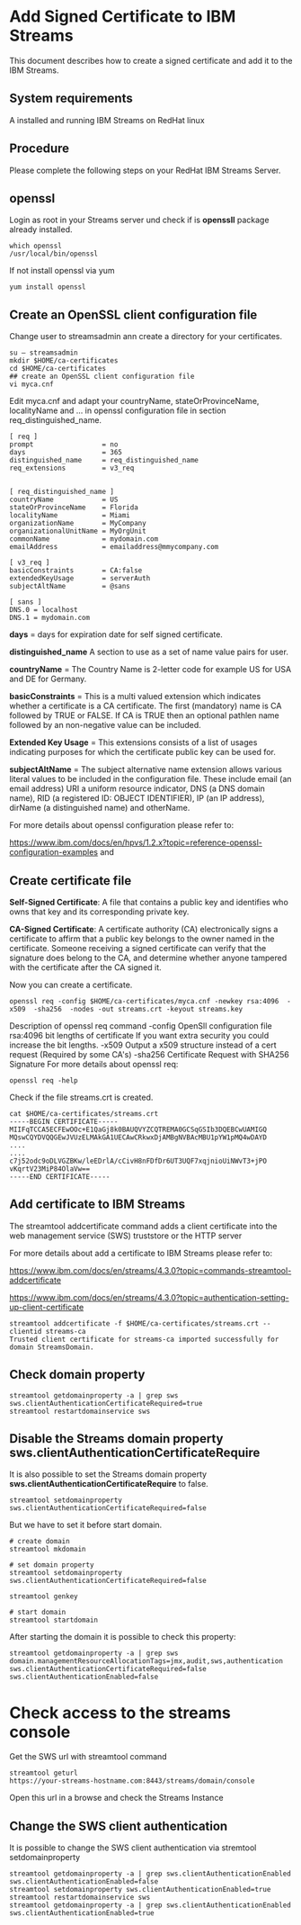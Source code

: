 # Add Signed Certificate to IBM Streams
This document describes how to create a signed certificate and add it to the IBM Streams.

## System requirements

A installed and running IBM Streams on RedHat linux

## Procedure
Please complete the following steps on your RedHat IBM Streams Server.

## openssl
Login as root in your Streams server und check if is **openssll** package already installed.

```
which openssl
/usr/local/bin/openssl
```

If not install openssl via yum
```
yum install openssl
```


## Create an OpenSSL client configuration file

Change user to streamsadmin ann create a directory for your certificates.

```
su – streamsadmin
mkdir $HOME/ca-certificates
cd $HOME/ca-certificates
## create an OpenSSL client configuration file
vi myca.cnf
```

Edit myca.cnf and adapt your countryName, stateOrProvinceName, localityName and ... in openssl configuration file in section req_distinguished_name.

```
[ req ]
prompt                 = no
days                   = 365
distinguished_name     = req_distinguished_name
req_extensions         = v3_req


[ req_distinguished_name ]
countryName            = US
stateOrProvinceName    = Florida
localityName           = Miami
organizationName       = MyCompany
organizationalUnitName = MyOrgUnit
commonName             = mydomain.com
emailAddress           = emailaddress@mmycompany.com

[ v3_req ]
basicConstraints       = CA:false
extendedKeyUsage       = serverAuth
subjectAltName         = @sans

[ sans ]
DNS.0 = localhost
DNS.1 = mydomain.com
```
**days** = days for expiration date for self signed certificate.

**distinguished_name** A section to use as a set of name value pairs for user. 

**countryName** = The Country Name is 2-letter code for example US for USA and DE for Germany.

**basicConstraints** = This is a multi valued extension which indicates whether a certificate is a CA certificate. The first (mandatory) name is CA followed by TRUE or FALSE. If CA is TRUE then an optional pathlen name followed by an non-negative value can be included.

**Extended Key Usage** = This extensions consists of a list of usages indicating purposes for which the certificate public key can be used for.

**subjectAltName** = The subject alternative name extension allows various literal values to be included in the configuration file. These include email (an email address) URI a uniform resource indicator, DNS (a DNS domain name), RID (a registered ID: OBJECT IDENTIFIER), IP (an IP address), dirName (a distinguished name) and otherName.

For more details about openssl configuration please refer to:

https://www.ibm.com/docs/en/hpvs/1.2.x?topic=reference-openssl-configuration-examples
and


## Create certificate file
**Self-Signed Certificate**: A file that contains a public key and identifies who owns that key and its corresponding private key.

**CA-Signed Certificate**: A certificate authority (CA) electronically signs a certificate to affirm that a public key belongs to the owner named in the certificate. Someone receiving a signed certificate can verify that the signature does belong to the CA, and determine whether anyone tampered with the certificate after the CA signed it.

Now you can create a certificate.
```
openssl req -config $HOME/ca-certificates/myca.cnf -newkey rsa:4096  -x509  -sha256  -nodes -out streams.crt -keyout streams.key
```
Description of openssl req command
-config     OpenSll configuration file
rsa:4096    bit lengths of certificate
If you want extra security you could increase the bit lengths.
-x509       Output a x509 structure instead of a cert request (Required by some CA's)
-sha256     Certificate Request with SHA256 Signature
For more details about openssl req:

```
openssl req -help
```
                     
Check if the file streams.crt is created.
```
cat $HOME/ca-certificates/streams.crt
-----BEGIN CERTIFICATE-----
MIIFqTCCA5ECFEwOOc+E1QaGj8k0BAUQVYZCQTREMA0GCSqGSIb3DQEBCwUAMIGQ
MQswCQYDVQQGEwJVUzELMAkGA1UECAwCRkwxDjAMBgNVBAcMBU1pYW1pMQ4wDAYD
....
....
c7j52odc9oDLVGZBKw/leEDrlA/cCivH8nFDfDr6UT3UQF7xqjnioUiNWvT3+jPO
vKqrtV23MiP84OlaVw==
-----END CERTIFICATE-----
```
## Add certificate to IBM Streams

The streamtool addcertificate command adds a client certificate into the web management service (SWS) truststore or the HTTP server 

For more details about add a certificate to IBM Streams please refer to:

https://www.ibm.com/docs/en/streams/4.3.0?topic=commands-streamtool-addcertificate

https://www.ibm.com/docs/en/streams/4.3.0?topic=authentication-setting-up-client-certificate


```
streamtool addcertificate -f $HOME/ca-certificates/streams.crt --clientid streams-ca
Trusted client certificate for streams-ca imported successfully for domain StreamsDomain.
```

## Check domain property
```
streamtool getdomainproperty -a | grep sws
sws.clientAuthenticationCertificateRequired=true
streamtool restartdomainservice sws 
```

## Disable the Streams domain property **sws.clientAuthenticationCertificateRequire** 

It is also possible to set the Streams domain property **sws.clientAuthenticationCertificateRequire** to false.
```
streamtool setdomainproperty sws.clientAuthenticationCertificateRequired=false
```

But we have to set it before start domain.

```
# create domain
streamtool mkdomain

# set domain property
streamtool setdomainproperty sws.clientAuthenticationCertificateRequired=false

streamtool genkey

# start domain
streamtool startdomain

```

After starting the domain it is possible to check this property:

```
streamtool getdomainproperty -a | grep sws
domain.managementResourceAllocationTags=jmx,audit,sws,authentication
sws.clientAuthenticationCertificateRequired=false
sws.clientAuthenticationEnabled=false
```
# Check access to the streams console
Get the SWS url with streamtool command

```
streamtool geturl
https://your-streams-hostname.com:8443/streams/domain/console

```

Open this url in a browse and check the Streams Instance


## Change the SWS client authentication

It is possible to change the SWS client authentication via stremtool setdomainproperty
```
streamtool getdomainproperty -a | grep sws.clientAuthenticationEnabled
sws.clientAuthenticationEnabled=false
streamtool setdomainproperty sws.clientAuthenticationEnabled=true
streamtool restartdomainservice sws
streamtool getdomainproperty -a | grep sws.clientAuthenticationEnabled
sws.clientAuthenticationEnabled=true
```

